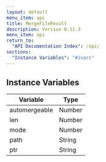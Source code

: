 ```yaml
---
layout: default
menu_item: api
title: MergeFileResult
description: Version 0.11.3
menu_item: api
return_to:
  "API Documentation Index": /api/
sections:
  "Instance Variables": "#ivars"
---
```


## <a name="ivars"></a>Instance Variables

| Variable | Type |
| --- | --- |
| <a name="automergeable"></a>automergeable | Number |
| <a name="len"></a>len | Number |
| <a name="mode"></a>mode | Number |
| <a name="path"></a>path | String |
| <a name="ptr"></a>ptr | String |

